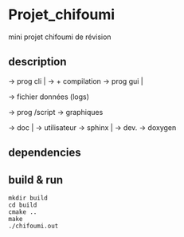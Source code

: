 # Projet_chifoumi
mini projet chifoumi de révision

## description

-> prog cli | -> + compilation
-> prog gui |

-> fichier données (logs)

-> prog /script -> graphiques

-> doc | -> utilisateur -> sphinx
       | -> dev.        -> doxygen

## dependencies




## build & run

```
mkdir build
cd build
cmake ..
make
./chifoumi.out
```
